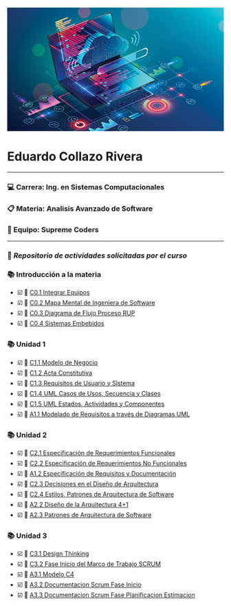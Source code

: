 ![Software](/img/Software.jpg)
#  Eduardo Collazo Rivera 
___
###   :computer: Carrera: Ing. en Sistemas Computacionales
###  :clipboard: Materia: Analisis Avanzado de Software
###   :trident: Equipo: Supreme Coders
___
###  :file_folder: *Repositorio de actividades solicitadas por el curso* 
###  :books: Introducción a la materia
 * :ballot_box_with_check: :pencil: [C0.1 Integrar Equipos](blog/C01.EduardoCollazo_Supreme_Coders.md) 
 * :ballot_box_with_check: :pencil: [C0.2 Mapa Mental de Ingeniera de Software](blog/C0.2_EduardoCollazo_Supreme_Coders_.md) 
 * :ballot_box_with_check: :pencil: [C0.3 Diagrama de Flujo Proceso RUP](blog/C0.3_EduardoCollazo_Supreme_Coders.md) 
 * :ballot_box_with_check: :pencil: [C0.4 Sistemas Embebidos](/blog/C0.4_EduardoCollazo_SupremeCoders.md) 
###  :books: Unidad 1
 * :ballot_box_with_check: :pencil: [C1.1 Modelo de Negocio](/blog/C1.1_EduardoCollazo_Supreme_Coders.md) 
 * :ballot_box_with_check: :pencil: [C1.2 Acta Constitutiva](/blog/C1.2_EduardoCollazo_Supreme_Coders.md) 
 * :ballot_box_with_check: :pencil: [C1.3 Requisitos de Usuario y Sistema](/blog/C1.3_EduardoCollazo_Supreme_Coders.md) 
 * :ballot_box_with_check: :pencil: [C1.4 UML Casos de Usos, Secuencia y Clases](/blog/C1.4_EduardoCollazo_Supreme_Coders.md) 
* :ballot_box_with_check: :pencil: [C1.5 UML Estados, Actividades y Componentes](/blog/C1.5_EduardoCollazo_Supreme_Coders.md) 
*  :ballot_box_with_check: :pencil: [A1.1 Modelado de Requisitos a través de Diagramas UML](/docs/A1.1_EduardoCollazo_Supreme_Coders.md) 
###  :books: Unidad 2
* :ballot_box_with_check: :pencil: [C2.1 Especificación de Requerimientos Funcionales](/blog/C2.1_EduardoCollazo_Supreme_Coders.md) 
*  :ballot_box_with_check: :pencil: [C2.2 Especificación de Requerimientos No Funcionales](/blog/C2.2_EduardoCollazo_Supreme_Coders.md) 
*  :ballot_box_with_check: :pencil: [A1.2 Especificación de Requisitos y Documentación](/docs/A1.2_EduardoCollazo_Supreme_Coders.md)
*  :ballot_box_with_check: :pencil: [C2.3 Decisiones en el Diseño de Arquitectura](/blog/C2.3_EduardoCollazo_Supreme_Coders.md)
*  :ballot_box_with_check: :pencil: [C2.4 Estilos, Patrones de Arquitectura de Software ](/blog/C2.4_EduardoCollazo_Supreme_Coders.md)
*  :ballot_box_with_check: :pencil: [A2.2 Diseño de la Arquitectura 4+1 ](/docs/A2.2_EduardoCollazo_Supreme_Coders.md)
*  :ballot_box_with_check: :pencil: [A2.3 Patrones de Arquitectura de Software](/docs/A2.3_EduardoCollazo_Supreme_Coders.md)
###  :books: Unidad 3
* :ballot_box_with_check: :pencil: [C3.1 Design Thinking](/blog/C3.1_EduardoCollazo_Supreme_Coders.md) 
* :ballot_box_with_check: :pencil: [C3.2 Fase Inicio del Marco de Trabajo SCRUM](/blog/C3.2_EduardoCollazo_Supreme_Coders.md) 
*  :ballot_box_with_check: :pencil: [A3.1 Modelo C4](/docs/A3.1_EduardoCollazo_Supreme_Coders.md) 
* :ballot_box_with_check: :pencil: [A3.2 Documentacion Scrum Fase Inicio](/docs/A3.2_EduardoCollazo_Supreme_Coders.md) 
* :ballot_box_with_check: :pencil: [A3.3 Documentacion Scrum Fase Planificacion Estimacion](/docs/A3.3_EduardoCollazo_Supreme_Coders.md) 